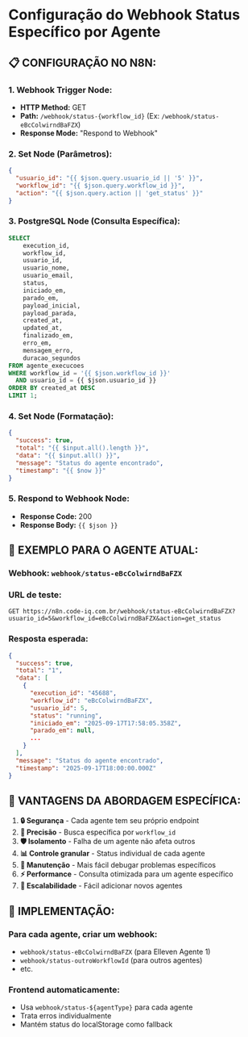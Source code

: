 # Configuração do Webhook Status Específico por Agente

## 📋 **CONFIGURAÇÃO NO N8N:**

### **1. Webhook Trigger Node:**
- **HTTP Method:** GET
- **Path:** `/webhook/status-{workflow_id}` (Ex: `/webhook/status-eBcColwirndBaFZX`)
- **Response Mode:** "Respond to Webhook"

### **2. Set Node (Parâmetros):**
```json
{
  "usuario_id": "{{ $json.query.usuario_id || '5' }}",
  "workflow_id": "{{ $json.query.workflow_id }}",
  "action": "{{ $json.query.action || 'get_status' }}"
}
```

### **3. PostgreSQL Node (Consulta Específica):**
```sql
SELECT 
    execution_id,
    workflow_id,
    usuario_id,
    usuario_nome,
    usuario_email,
    status,
    iniciado_em,
    parado_em,
    payload_inicial,
    payload_parada,
    created_at,
    updated_at,
    finalizado_em,
    erro_em,
    mensagem_erro,
    duracao_segundos
FROM agente_execucoes 
WHERE workflow_id = '{{ $json.workflow_id }}' 
  AND usuario_id = {{ $json.usuario_id }}
ORDER BY created_at DESC 
LIMIT 1;
```

### **4. Set Node (Formatação):**
```json
{
  "success": true,
  "total": "{{ $input.all().length }}",
  "data": "{{ $input.all() }}",
  "message": "Status do agente encontrado",
  "timestamp": "{{ $now }}"
}
```

### **5. Respond to Webhook Node:**
- **Response Code:** 200
- **Response Body:** `{{ $json }}`

## 🎯 **EXEMPLO PARA O AGENTE ATUAL:**

### **Webhook:** `webhook/status-eBcColwirndBaFZX`

### **URL de teste:**
```
GET https://n8n.code-iq.com.br/webhook/status-eBcColwirndBaFZX?usuario_id=5&workflow_id=eBcColwirndBaFZX&action=get_status
```

### **Resposta esperada:**
```json
{
  "success": true,
  "total": "1",
  "data": [
    {
      "execution_id": "45688",
      "workflow_id": "eBcColwirndBaFZX",
      "usuario_id": 5,
      "status": "running",
      "iniciado_em": "2025-09-17T17:58:05.358Z",
      "parado_em": null,
      ...
    }
  ],
  "message": "Status do agente encontrado",
  "timestamp": "2025-09-17T18:00:00.000Z"
}
```

## 🚀 **VANTAGENS DA ABORDAGEM ESPECÍFICA:**

1. **🔒 Segurança** - Cada agente tem seu próprio endpoint
2. **🎯 Precisão** - Busca específica por `workflow_id`
3. **🛡️ Isolamento** - Falha de um agente não afeta outros
4. **📊 Controle granular** - Status individual de cada agente
5. **🔧 Manutenção** - Mais fácil debugar problemas específicos
6. **⚡ Performance** - Consulta otimizada para um agente específico
7. **🔄 Escalabilidade** - Fácil adicionar novos agentes

## 📝 **IMPLEMENTAÇÃO:**

### **Para cada agente, criar um webhook:**
- `webhook/status-eBcColwirndBaFZX` (para Elleven Agente 1)
- `webhook/status-outroWorkflowId` (para outros agentes)
- etc.

### **Frontend automaticamente:**
- Usa `webhook/status-${agentType}` para cada agente
- Trata erros individualmente
- Mantém status do localStorage como fallback
